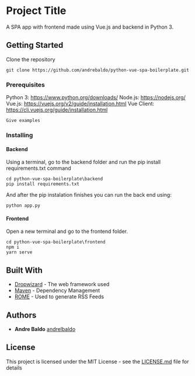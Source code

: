 # Project Title

A SPA app with frontend made using Vue.js and backend in Python 3.

## Getting Started

Clone the repository 
```
git clone https://github.com/andrebaldo/python-vue-spa-boilerplate.git
```

### Prerequisites

Python 3: https://www.python.org/downloads/
Node.js: https://nodejs.org/
Vue.js: https://vuejs.org/v2/guide/installation.html
Vue Client: https://cli.vuejs.org/guide/installation.html

```
Give examples
```

### Installing

#### Backend
Using a terminal, go to the backend folder and run the pip install requirements.txt command

```
cd python-vue-spa-boilerplate\backend
pip install requirements.txt
```

And after the pip instalation finishes you can run the back end using:

```
python app.py
```
#### Frontend
Open a new terminal and go to the frontend folder.
```
cd python-vue-spa-boilerplate\frontend
npm i
yarn serve
```

## Built With

* [Dropwizard](http://www.dropwizard.io/1.0.2/docs/) - The web framework used
* [Maven](https://maven.apache.org/) - Dependency Management
* [ROME](https://rometools.github.io/rome/) - Used to generate RSS Feeds

## Authors

* **Andre Baldo**  [andrelbaldo](https://github.com/andrelbaldo)

## License

This project is licensed under the MIT License - see the [LICENSE.md](LICENSE.md) file for details

